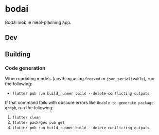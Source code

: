 # bodai
Bodai mobile meal-planning app.

## Dev

## Building

### Code generation
When updating models (anything using `freezed` or `json_serializable`), run the following:
- `flutter pub run build_runner build --delete-conflicting-outputs`

If that command fails with obscure errors like `Unable to generate package graph`, run the following:
1. `flutter clean`
2. `flutter packages pub get`
3. `flutter pub run build_runner build --delete-conflicting-outputs`
